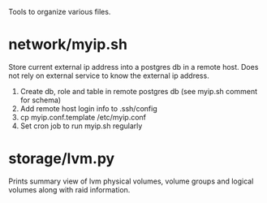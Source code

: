 Tools to organize various files.

# network/myip.sh

Store current external ip address into a postgres db in a remote host.
Does not rely on external service to know the external ip address.

1. Create db, role and table in remote postgres db (see myip.sh comment for schema)
2. Add remote host login info to .ssh/config
3. cp myip.conf.template /etc/myip.conf
4. Set cron job to run myip.sh regularly

# storage/lvm.py

Prints summary view of lvm physical volumes, volume groups and logical
volumes along with raid information.
